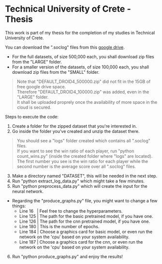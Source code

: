 # Technical University of Crete - Thesis
This work is part of my thesis for the completion of my studies in Technical University of Crete.

You can download the ".soclog" files from this [google drive](https://drive.google.com/drive/folders/1y3_COABOSd1N7PeNLltROEFipIch7THJ).
- For the full datasets, of size 500,000 each, you shall download zip files from the "LARGE" folder.
- For a smaller version of the datasets, of size 100,000 each, you shall download zip files from the "SMALL" folder.

> Note that "DEFAULT_DROID4_500000.zip" did not fit in the 15GB of free google drive space.  
> Therefore "DEFAULT_DROID4_100000.zip" was added, even in the "LARGE" folder.  
> It shall be uploaded proprely once the availability of more space in the cloud is secured.

Steps to execute the code:
1. Create a folder for the zipped dataset that you're interested in.
2. Go inside the folder you've created and unzip the dataset there.
> You should see a "logs" folder created which contains all ".soclog" files.  
> If you want to see the win ratio of each player, run "python count_wins.py" (inside the created folder where "logs" are located).  
> The first number you see is the win ratio for each player while the second number is the average score over all ".soclog" files.
3. Make a directory named "DATASET", this will be needed in the next step.
4. Run "python extract_log_data.py" which might take a few minutes.
5. Run "python preprocess_data.py" which will create the input for the neural network.
- Regarding the "produce_graphs.py" file, you might want to change a few things:
  - Line 16 &nbsp; | Feel free to change the hyperparameters.
  - Line 125 | The path for the basic pretrained model, if you have one.
  - Line 126 | The path for the cnn pretrained model, if you have one.
  - Line 180 | This is the number of epochs.
  - Line 184 | Choose a graphics card for basic model, or even run the network on the 'cpu' based on your system availability.
  - Line 187 | Choose a graphics card for the cnn, or even run the network on the 'cpu' based on your system availability.
6. Run "python produce_graphs.py" and enjoy the results!

